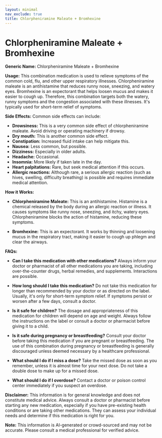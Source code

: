 ```yaml
---
layout: minimal
nav_exclude: true
title: Chlorpheniramine Maleate + Bromhexine
---
```


# Chlorpheniramine Maleate + Bromhexine

**Generic Name:** Chlorpheniramine Maleate + Bromhexine

**Usage:** This combination medication is used to relieve symptoms of the common cold, flu, and other upper respiratory illnesses.  Chlorpheniramine maleate is an antihistamine that reduces runny nose, sneezing, and watery eyes. Bromhexine is an expectorant that helps loosen mucus and makes it easier to cough up.  Therefore, this combination targets both the watery, runny symptoms and the congestion associated with these illnesses.  It's typically used for short-term relief of symptoms.

**Side Effects:** Common side effects can include:

* **Drowsiness:** This is a very common side effect of chlorpheniramine maleate.  Avoid driving or operating machinery if drowsy.
* **Dry mouth:** This is another common side effect.
* **Constipation:**  Increased fluid intake can help mitigate this.
* **Nausea:** Less common, but possible.
* **Dizziness:** Especially in older adults.
* **Headache:**  Occasional.
* **Insomnia:**  More likely if taken late in the day.
* **Heart palpitations:** Rare, but seek medical attention if this occurs.
* **Allergic reactions:** Although rare, a serious allergic reaction (such as hives, swelling, difficulty breathing) is possible and requires immediate medical attention.

**How it Works:**

* **Chlorpheniramine Maleate:** This is an antihistamine.  Histamine is a chemical released by the body during an allergic reaction or illness. It causes symptoms like runny nose, sneezing, and itchy, watery eyes. Chlorpheniramine blocks the action of histamine, reducing these symptoms.

* **Bromhexine:** This is an expectorant. It works by thinning and loosening mucus in the respiratory tract, making it easier to cough up phlegm and clear the airways.


**FAQs:**

* **Can I take this medication with other medications?**  Always inform your doctor or pharmacist of all other medications you are taking, including over-the-counter drugs, herbal remedies, and supplements.  Interactions are possible.

* **How long should I take this medication?**  Do not take this medication for longer than recommended by your doctor or as directed on the label.  Usually, it's only for short-term symptom relief.  If symptoms persist or worsen after a few days, consult a doctor.

* **Is it safe for children?** The dosage and appropriateness of this medication for children will depend on age and weight.  Always follow the instructions on the label or consult a doctor or pharmacist before giving it to a child.

* **Is it safe during pregnancy or breastfeeding?**  Consult your doctor before taking this medication if you are pregnant or breastfeeding.  The use of this combination during pregnancy or breastfeeding is generally discouraged unless deemed necessary by a healthcare professional.

* **What should I do if I miss a dose?**  Take the missed dose as soon as you remember, unless it is almost time for your next dose.  Do not take a double dose to make up for a missed dose.

* **What should I do if I overdose?**  Contact a doctor or poison control center immediately if you suspect an overdose.

**Disclaimer:** This information is for general knowledge and does not constitute medical advice.  Always consult a doctor or pharmacist before starting any new medication, especially if you have pre-existing health conditions or are taking other medications.  They can assess your individual needs and determine if this medication is right for you.


**Note:** This information is AI-generated or crowd-sourced and may not be accurate. Please consult a medical professional for verified advice.